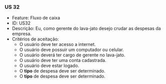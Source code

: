 ### US 32

- Feature: Fluxo de caixa
- ID: US32
- Descrição: Eu, como gerente do lava-jato desejo crudar as despesas da empresa.
- Critérios de aceitação:
  * O usuário deve ter acesso a internet.
  * O usuário deve possuir um computador ou celular.
  * O usuário deverá ter cargo de gerente no lava-jato.
  * O usuário deve ter uma conta cadastrada.
  * O usuário deve estar logado.
  * O <b>tipo</b> de despesa deve ser determinado.
  * O <b>tipo</b> de despesa deve ser determinado.